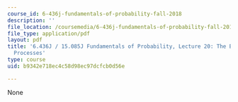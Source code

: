 ```yaml
---
course_id: 6-436j-fundamentals-of-probability-fall-2018
description: ''
file_location: /coursemedia/6-436j-fundamentals-of-probability-fall-2018/b9342e718ec4c58d98ec97dcfcb0d56e_MIT6_436JF18_lec20.pdf
file_type: application/pdf
layout: pdf
title: '6.436J / 15.085J Fundamentals of Probability, Lecture 20: The Basics of Stochastic
  Processes'
type: course
uid: b9342e718ec4c58d98ec97dcfcb0d56e

---
```

None